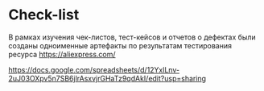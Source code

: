# Check-list

В рамках изучения чек-листов, тест-кейсов и отчетов о дефектах были созданы одноименные артефакты по результатам тестирования ресурса https://aliexpress.com/

https://docs.google.com/spreadsheets/d/12YxlLnv-2uJ03OXpv5n7SB6jlrAsxvjrGHaTz9qdAkI/edit?usp=sharing
